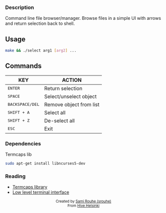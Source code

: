 ### Description
Command line file browser/manager. Browse files in a simple UI with arrows and return selection back to shell.

## Usage
```sh
make && ./select arg1 [arg2] ...
```

## Commands
| KEY | ACTION |
|---------|---------|
| <kbd>ENTER</kbd> | Return selection |
| <kbd>SPACE</kbd> | Select/unselect object |
| <kbd>BACKSPACE/DEL</kbd> | Remove object from list |
| <kbd>SHIFT + A</kbd> | Select all |
| <kbd>SHIFT + Z</kbd> | De-select all |
| <kbd>ESC</kbd> | Exit |

### Dependencies
Termcaps lib
```sh
sudo apt-get install libncurses5-dev
```

### Reading
- [Termcaps library](https://www.gnu.org/software/termutils/manual/termcap-1.3/html_mono/termcap.html)
- [Low level terminal interface](https://www.gnu.org/software/libc/manual/html_node/Low_002dLevel-Terminal-Interface.html#Low_002dLevel-Terminal-Interface)

<div align='center'>
    <sub>Created by <a href='https://github.com/rouhija'>Sami Rouhe (srouhe)</a></sub>
</div>
<div align='center'>
    <sub>From <a href='https://www.hive.fi/en/'>Hive Helsinki</a></sub>
</div>
